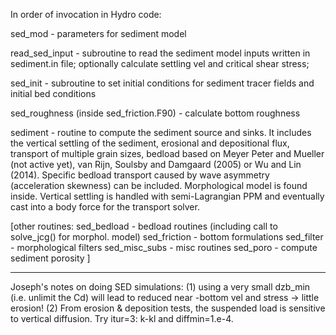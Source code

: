 In order of invocation in Hydro code:

sed_mod - parameters for sediment model

read_sed_input - subroutine to read the sediment model inputs written in sediment.in file; optionally
                 calculate settling vel and critical shear stress;

sed_init - subroutine to set initial conditions for sediment tracer fields and initial bed conditions

sed_roughness (inside sed_friction.F90) - calculate bottom roughness

sediment - routine to compute the sediment source and sinks. It includes the vertical settling of 
           the sediment, erosional and depositional flux, transport of multiple grain sizes, bedload 
           based on Meyer Peter and Mueller (not active yet), van Rijn, Soulsby and Damgaard (2005)
           or Wu and Lin (2014). Specific bedload transport caused by wave asymmetry (acceleration
           skewness) can be included.
           Morphological model is found inside.
           Vertical settling is handled with semi-Lagrangian PPM and eventually cast into a body force for
           the transport solver.

[other routines:
sed_bedload - bedload routines (including call to solve_jcg() for morphol. model)
sed_friction - bottom formulations
sed_filter - morphological filters
sed_misc_subs - misc routines
sed_poro - compute sediment porosity
]

----------------------------------------------------------------------------------------------------
Joseph's notes on doing SED simulations:
(1) using a very small dzb_min (i.e. unlimit the Cd) will lead to reduced near -bottom vel and stress -> little erosion!
(2) From erosion & deposition tests, the suspended load is sensitive to vertical diffusion. Try itur=3: k-kl and diffmin=1.e-4.
